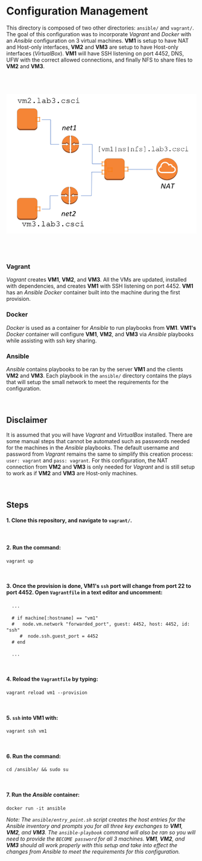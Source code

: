 # Configuration Management #
This directory is composed of two other directories: `ansible/` and `vagrant/`.
The goal of this configuration was to incorporate *Vagrant* and *Docker* with an *Ansible* configuration on 3 virtual machines. **VM1** is setup to have NAT and Host-only interfaces, **VM2** and **VM3** are setup to have Host-only interfaces (*VirtualBox*). **VM1** will have SSH listening on port 4452, DNS, UFW with the correct allowed connections, and finally NFS to share files to **VM2** and **VM3**.
<br/>
<br/>
<br/>
<br/>

![Small Network](https://github.com/jtorres-dev/vagrant-docker-ansible-automation/blob/master/Network.png)
<br/>
<br/>
<br/>
<br/>

### Vagrant ###
*Vagrant* creates **VM1**, **VM2**, and **VM3**. All the VMs are updated, installed with dependencies, and creates **VM1** with SSH listening on port 4452. **VM1** has an *Ansible* *Docker* container built into the machine during the first provision.
<br/>

### Docker ###
*Docker* is used as a container for *Ansible* to run playbooks from **VM1**. **VM1's** *Docker* container will configure **VM1**, **VM2**, and **VM3** via *Ansible* playbooks while assisting with ssh key sharing.
<br/>

### Ansible ###
*Ansible* contains playbooks to be ran by the server **VM1** and the clients **VM2** and **VM3**. Each playbook in the `ansible/` directory contains the plays that will setup the small network to meet the requirements for the configuration.
<br/>
<br/>
<br/>

## Disclaimer ##
It is assumed that you will have *Vagrant* and *VirtualBox* installed. There are some manual steps that cannot be automated such as passwords needed for the machines in the *Ansible* playbooks. The default username and password from *Vagrant* remains the same to simplify this creation process: `user: vagrant` and `pass: vagrant`. For this configuration, the NAT connection from **VM2** and **VM3** is only needed for *Vagrant* and is still setup to work as if **VM2** and **VM3** are Host-only machines.
<br/>
<br/>
<br/>

## Steps ##

#### 1. Clone this repository, and navigate to `vagrant/`. ####
<br/>

#### 2. Run the command: ####
```
vagrant up
```
<br/>

#### 3. Once the provision is done, **VM1's** `ssh` port will change from port 22 to port 4452. Open `Vagrantfile` in a text editor and uncomment: ####
```
  ...

  # if machine[:hostname] == "vm1"
  #   node.vm.network "forwarded_port", guest: 4452, host: 4452, id: "ssh"
     #  node.ssh.guest_port = 4452
  # end

  ...
```
<br/>

#### 4. Reload the `Vagrantfile` by typing: ####
```
vagrant reload vm1 --provision
```
<br/>

#### 5. `ssh` into **VM1** with: ####
```
vagrant ssh vm1
```
<br/>

#### 6. Run the command: ####
```
cd /ansible/ && sudo su
```
<br/>

#### 7. Run the *Ansible* container: ####
```
docker run -it ansible
```

*Note: The `ansible/entry_point.sh` script creates the host entries for the *Ansible* inventory and prompts you for all three key exchanges to **VM1**, **VM2**, and **VM3**. The `ansible-playbook` command will also be ran so you will need to provide the `BECOME password` for all 3 machines. **VM1**, **VM2**, and **VM3** should all work properly with this setup and take into effect the changes from *Ansible* to meet the requirements for this configuration.*
